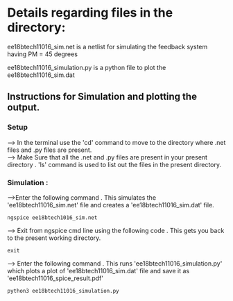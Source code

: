  # Details regarding files in the directory:
 ee18btech11016_sim.net is a netlist for simulating the feedback system having PM = 45 degrees 
 
 ee18btech11016_simulation.py is a python file to plot the ee18btech11016_sim.dat  
 
 ## Instructions for Simulation and plotting the output.
 
 ### Setup
 --> In the terminal use the 'cd' command to move to the directory where .net files and .py files are present.  
 --> Make Sure that all the .net and .py files are present in your present directory . 'ls' command is used to list out the files in the present directory.
 
 
 ### Simulation : 
 -->Enter the following command . This simulates the 'ee18btech11016_sim.net' file and creates a 'ee18btech11016_sim.dat' file.
 ``` 
ngspice ee18btech1016_sim.net
```

--> Exit from ngspice cmd line using the following code . This gets you back to the present working directory.
 ``` 
exit
```

--> Enter the following command . This runs  'ee18btech11016_simulation.py'  which plots a plot of 'ee18btech11016_sim.dat' file
and save it as 'ee18btech11016_spice_result.pdf'
``` 
python3 ee18btech11016_simulation.py
```

